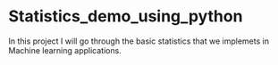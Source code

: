 # Statistics_demo_using_python

In this project I will go through the basic statistics that we implemets in Machine learning applications.
